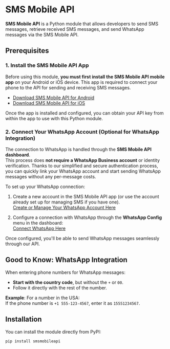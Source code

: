 # SMS Mobile API

**SMS Mobile API** is a Python module that allows developers to send SMS messages, retrieve received SMS messages, and send WhatsApp messages via the SMS Mobile API.

## Prerequisites

### 1. Install the SMS Mobile API App
Before using this module, **you must first install the SMS Mobile API mobile app** on your Android or iOS device. This app is required to connect your phone to the API for sending and receiving SMS messages.

- [Download SMS Mobile API for Android](https://play.google.com/store/apps/details?id=com.smsmobileapiapp)
- [Download SMS Mobile API for iOS](https://apps.apple.com/us/app/sms-mobile-api/id6667092442)

Once the app is installed and configured, you can obtain your API key from within the app to use with this Python module.

### 2. Connect Your WhatsApp Account (Optional for WhatsApp Integration)
The connection to WhatsApp is handled through the **SMS Mobile API dashboard**.  
This process does **not require a WhatsApp Business account** or identity verification. Thanks to our simplified and secure authentication process, you can quickly link your WhatsApp account and start sending WhatsApp messages without any per-message costs.

To set up your WhatsApp connection:
1. Create a new account in the SMS Mobile API app (or use the account already set up for managing SMS if you have one).  
   [Create or Manage Your WhatsApp Account Here](https://smsmobileapi.com/whatsapp/)

2. Configure a connection with WhatsApp through the **WhatsApp Config** menu in the dashboard:  
   [Connect WhatsApp Here](https://smsmobileapi.com/connect/)

Once configured, you'll be able to send WhatsApp messages seamlessly through our API.

## Good to Know: WhatsApp Integration
When entering phone numbers for WhatsApp messages:
- **Start with the country code**, but without the `+` or `00`.  
- Follow it directly with the rest of the number.

**Example**: For a number in the USA:  
If the phone number is `+1 555-123-4567`, enter it as `15551234567`.

## Installation

You can install the module directly from PyPI:

```bash
pip install smsmobileapi

